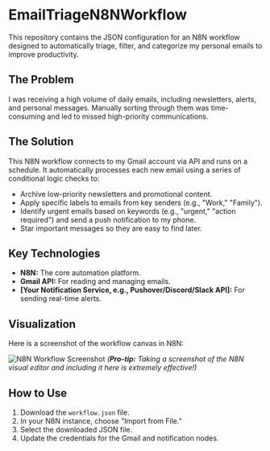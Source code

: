 # EmailTriageN8NWorkflow

This repository contains the JSON configuration for an N8N workflow designed to automatically triage, filter, and categorize my personal emails to improve productivity.

## The Problem
I was receiving a high volume of daily emails, including newsletters, alerts, and personal messages. Manually sorting through them was time-consuming and led to missed high-priority communications.

## The Solution
This N8N workflow connects to my Gmail account via API and runs on a schedule. It automatically processes each new email using a series of conditional logic checks to:
-   Archive low-priority newsletters and promotional content.
-   Apply specific labels to emails from key senders (e.g., "Work," "Family").
-   Identify urgent emails based on keywords (e.g., "urgent," "action required") and send a push notification to my phone.
-   Star important messages so they are easy to find later.

## Key Technologies
-   **N8N:** The core automation platform.
-   **Gmail API:** For reading and managing emails.
-   **[Your Notification Service, e.g., Pushover/Discord/Slack API]:** For sending real-time alerts.

## Visualization
Here is a screenshot of the workflow canvas in N8N:

![N8N Workflow Screenshot](path/to/your/screenshot.png) 
*(**Pro-tip:** Taking a screenshot of the N8N visual editor and including it here is extremely effective!)*

## How to Use
1.  Download the `workflow.json` file.
2.  In your N8N instance, choose "Import from File."
3.  Select the downloaded JSON file.
4.  Update the credentials for the Gmail and notification nodes.
